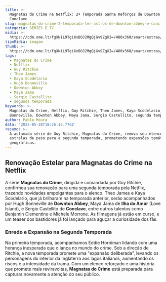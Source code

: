 ```yaml
---
title: >-
  Magnatas do Crime na Netflix: 2ª Temporada Ganha Reforços de Downton Abbey e
  Conclave
slug: magnatas-do-crime-2-temporada-ter-astros-de-downton-abbey-e-conclave
categoria: SÉRIES E TV
midia: >-
  https://cdn.ome.lt/fgXNiL9TgiXxBOJ2MgQjGv9ZgXI=/480x360/smart/extras/conteudos/mgnatas-do-crime-2.webp
tipoMidia: imagem
thumb: >-
  https://cdn.ome.lt/fgXNiL9TgiXxBOJ2MgQjGv9ZgXI=/480x360/smart/extras/conteudos/mgnatas-do-crime-2.webp
tags:
  - Magnatas do Crime
  - Netflix
  - Guy Ritchie
  - Theo James
  - Kaya Scodelario
  - Hugh Bonneville
  - Downton Abbey
  - Maya Jama
  - Sergio Castellito
  - segunda temporada
keywords: >-
  Magnatas do Crime, Netflix, Guy Ritchie, Theo James, Kaya Scodelario, Hugh
  Bonneville, Downton Abbey, Maya Jama, Sergio Castellito, segunda temporada
author: Pablo Moura
data: '2025-05-28T18:26:15.776Z'
resumo: >-
  A aclamada série de Guy Ritchie, Magnatas do Crime, renova seu elenco com
  estrelas de peso para a segunda temporada, prometendo expansões temáticas e
  geográficas.
---
```


## Renovação Estelar para Magnatas do Crime na Netflix

A série **Magnatas do Crime**, dirigida e comandada por Guy Ritchie, confirmou sua renovação para uma segunda temporada pela Netflix, trazendo novidades empolgantes para o elenco. Theo James e Kaya Scodelario, que já brilharam na temporada anterior, serão acompanhados por Hugh Bonneville de **Downton Abbey**, Maya Jama de **Ilha do Amor** (Love Island), e Sergio Castellito de **Conclave**, entre outros talentos como Benjamin Clementine e Michele Morrone. As filmagens já estão em curso, e um teaser dos bastidores já foi lançado para aguçar a curiosidade dos fãs.

### Enredo e Expansão na Segunda Temporada

Na primeira temporada, acompanhamos Eddie Horniman lidando com uma herança inesperada que o lança no mundo do crime. Sob a direção de Ritchie, a nova temporada promete uma "expansão deliberada", levando os personagens do interior da Inglaterra aos lagos italianos, aumentando os riscos e a intensidade da trama. Com um elenco reforçado e uma história que promete mais reviravoltas, **Magnatas do Crime** está preparada para capturar novamente a atenção do seu público.
